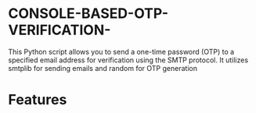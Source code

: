 # CONSOLE-BASED-OTP-VERIFICATION-
This Python script allows you to send a one-time password (OTP) to a specified email address for verification using the SMTP protocol. It utilizes smtplib for sending emails and random for OTP generation
<h1>Features</h1>
